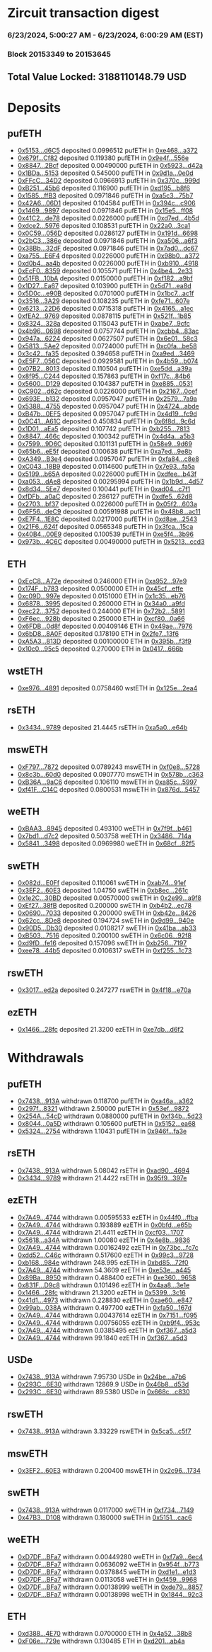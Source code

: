 # Zircuit transaction digest
### 6/23/2024, 5:00:27 AM - 6/23/2024, 6:00:29 AM (EST)
### Block 20153349 to 20153645

## Total Value Locked: 3188110148.79 USD

# Deposits
## pufETH
- [0x5153...d6C5](https://etherscan.io/address/0x5153F47f14F045Ec84573230562e6Dc97c30d6C5) deposited 0.0996512 pufETH in [0xe468...a372](https://etherscan.io/tx/0x5153F47f14F045Ec84573230562e6Dc97c30d6C5)
- [0x679f...Cf82](https://etherscan.io/address/0x679fA80Fe4e784782AFa7b0A468a06e751FACf82) deposited 0.119380 pufETH in [0x9e4f...556e](https://etherscan.io/tx/0x679fA80Fe4e784782AFa7b0A468a06e751FACf82)
- [0x8847...2Bcf](https://etherscan.io/address/0x8847Ff2e40ca5a40281B421d02c1262913702Bcf) deposited 0.00490000 pufETH in [0x5923...d42a](https://etherscan.io/tx/0x8847Ff2e40ca5a40281B421d02c1262913702Bcf)
- [0x1BDa...5153](https://etherscan.io/address/0x1BDa0a00d113eee140757AA5603c7ccA15295153) deposited 0.545000 pufETH in [0x9d1a...0e0d](https://etherscan.io/tx/0x1BDa0a00d113eee140757AA5603c7ccA15295153)
- [0xFFcC...34D2](https://etherscan.io/address/0xFFcC6cDF6e0ed0cA401d965fa01d7CEd3AE034D2) deposited 0.0966913 pufETH in [0x370c...999d](https://etherscan.io/tx/0xFFcC6cDF6e0ed0cA401d965fa01d7CEd3AE034D2)
- [0xB251...45b6](https://etherscan.io/address/0xB251Ce32070a95eBD6426CC25E44D0C94D6645b6) deposited 0.116900 pufETH in [0xd195...b8f6](https://etherscan.io/tx/0xB251Ce32070a95eBD6426CC25E44D0C94D6645b6)
- [0x1585...ffB3](https://etherscan.io/address/0x1585CB8365d506aBcE9C4eE7B16FbA8B7e81ffB3) deposited 0.0971846 pufETH in [0xa5c3...75b7](https://etherscan.io/tx/0x1585CB8365d506aBcE9C4eE7B16FbA8B7e81ffB3)
- [0x42A6...06D1](https://etherscan.io/address/0x42A6DeB57046031005Fc01d09267b1CF525206D1) deposited 0.104584 pufETH in [0x394c...c906](https://etherscan.io/tx/0x42A6DeB57046031005Fc01d09267b1CF525206D1)
- [0x1469...9897](https://etherscan.io/address/0x1469ADe283e21200851C796d07bacb79347a9897) deposited 0.0971846 pufETH in [0x15e5...ff08](https://etherscan.io/tx/0x1469ADe283e21200851C796d07bacb79347a9897)
- [0x41C2...de78](https://etherscan.io/address/0x41C2b01059fac92fC2D0e8e845052ACd535cde78) deposited 0.0226000 pufETH in [0xd7ed...4b5d](https://etherscan.io/tx/0x41C2b01059fac92fC2D0e8e845052ACd535cde78)
- [0xdce2...5976](https://etherscan.io/address/0xdce2db67b26b6058A13dd23Cace1fcFf79085976) deposited 0.108531 pufETH in [0x22a0...3ca1](https://etherscan.io/tx/0xdce2db67b26b6058A13dd23Cace1fcFf79085976)
- [0x0C59...056D](https://etherscan.io/address/0x0C59BE48f21FEaa5f6dbC2ee671c9Bd6EC09056D) deposited 0.0286127 pufETH in [0x191d...6698](https://etherscan.io/tx/0x0C59BE48f21FEaa5f6dbC2ee671c9Bd6EC09056D)
- [0x2bC3...386e](https://etherscan.io/address/0x2bC3B5dDd8F6DDE3A3290bdc61C1C6a593F2386e) deposited 0.0971846 pufETH in [0xa506...a6f3](https://etherscan.io/tx/0x2bC3B5dDd8F6DDE3A3290bdc61C1C6a593F2386e)
- [0x38Bb...32dF](https://etherscan.io/address/0x38Bb161d4dFef4253d0ca4E614874EFff39132dF) deposited 0.0971846 pufETH in [0x7ad0...dc67](https://etherscan.io/tx/0x38Bb161d4dFef4253d0ca4E614874EFff39132dF)
- [0xa755...E6F4](https://etherscan.io/address/0xa7550A46993b36dbe9E01EeDa33C3B8fAa91E6F4) deposited 0.0226000 pufETH in [0x98b0...a372](https://etherscan.io/tx/0xa7550A46993b36dbe9E01EeDa33C3B8fAa91E6F4)
- [0xd0b4...aa4b](https://etherscan.io/address/0xd0b4789EFE777ebb4201A8226C37b5348240aa4b) deposited 0.0226000 pufETH in [0xb910...4918](https://etherscan.io/tx/0xd0b4789EFE777ebb4201A8226C37b5348240aa4b)
- [0xEcF0...8359](https://etherscan.io/address/0xEcF0F17584423FA8e12A422167F3B0D284B18359) deposited 0.105571 pufETH in [0x4be4...2e33](https://etherscan.io/tx/0xEcF0F17584423FA8e12A422167F3B0D284B18359)
- [0x51FB...10bA](https://etherscan.io/address/0x51FB007343726CC4148a8adc9B755179F41D10bA) deposited 0.0150000 pufETH in [0xf182...a9bf](https://etherscan.io/tx/0x51FB007343726CC4148a8adc9B755179F41D10bA)
- [0x1D27...Ea67](https://etherscan.io/address/0x1D2712A97ba4b144993c58374b3d4774A759Ea67) deposited 0.103900 pufETH in [0x5d71...ea8d](https://etherscan.io/tx/0x1D2712A97ba4b144993c58374b3d4774A759Ea67)
- [0x5D0c...e90B](https://etherscan.io/address/0x5D0c4c119A0aCC01578Fb19340a5a81DA58Ce90B) deposited 0.0701000 pufETH in [0x1bc7...ac1f](https://etherscan.io/tx/0x5D0c4c119A0aCC01578Fb19340a5a81DA58Ce90B)
- [0x3516...3A29](https://etherscan.io/address/0x3516044607bdfD0687CeCdc47E56A8E5A4183A29) deposited 0.108235 pufETH in [0xfe71...607e](https://etherscan.io/tx/0x3516044607bdfD0687CeCdc47E56A8E5A4183A29)
- [0x6213...22D6](https://etherscan.io/address/0x621301F9A11FAFD8770F1f9F72159Bee81f722D6) deposited 0.0715318 pufETH in [0x4165...a1ec](https://etherscan.io/tx/0x621301F9A11FAFD8770F1f9F72159Bee81f722D6)
- [0xfEA2...9769](https://etherscan.io/address/0xfEA22982Fe9E3D96Cd18e3e0Ead7634DaBA59769) deposited 0.0878115 pufETH in [0x521f...1b85](https://etherscan.io/tx/0xfEA22982Fe9E3D96Cd18e3e0Ead7634DaBA59769)
- [0x8324...328a](https://etherscan.io/address/0x8324E5FD8e499ADfEB1A88823F5769573293328a) deposited 0.115043 pufETH in [0xabe7...9cfc](https://etherscan.io/tx/0x8324E5FD8e499ADfEB1A88823F5769573293328a)
- [0x4b96...0698](https://etherscan.io/address/0x4b96f1846cCa8A7b7C69c56172eaF6C019460698) deposited 0.0757744 pufETH in [0xcbb4...83ac](https://etherscan.io/tx/0x4b96f1846cCa8A7b7C69c56172eaF6C019460698)
- [0x947a...6224](https://etherscan.io/address/0x947aD2AA809b4FdAca0BBEBb2B29868860706224) deposited 0.0627507 pufETH in [0x6e01...58c3](https://etherscan.io/tx/0x947aD2AA809b4FdAca0BBEBb2B29868860706224)
- [0x5813...5Ae2](https://etherscan.io/address/0x581376E0E0F03334baF0c70b1B4D5a7Bda6A5Ae2) deposited 0.0724000 pufETH in [0xc0fa...be58](https://etherscan.io/tx/0x581376E0E0F03334baF0c70b1B4D5a7Bda6A5Ae2)
- [0x3c42...fa35](https://etherscan.io/address/0x3c42E14123E8b53D33E3D41c04Cf4929caBffa35) deposited 0.394658 pufETH in [0xa9ed...3469](https://etherscan.io/tx/0x3c42E14123E8b53D33E3D41c04Cf4929caBffa35)
- [0xE5F7...056C](https://etherscan.io/address/0xE5F72840d5704E162b40a6Ae16816Dfe71C6056C) deposited 0.0929581 pufETH in [0x4b59...b074](https://etherscan.io/tx/0xE5F72840d5704E162b40a6Ae16816Dfe71C6056C)
- [0x07B2...8013](https://etherscan.io/address/0x07B26cBCa0A01627a59E537849a25696984c8013) deposited 0.110504 pufETH in [0xe5dd...a39a](https://etherscan.io/tx/0x07B26cBCa0A01627a59E537849a25696984c8013)
- [0x8f95...C244](https://etherscan.io/address/0x8f958260a655Be8Db14C24E053620e8D3d24C244) deposited 0.157863 pufETH in [0xf17c...84b6](https://etherscan.io/tx/0x8f958260a655Be8Db14C24E053620e8D3d24C244)
- [0x5600...D129](https://etherscan.io/address/0x5600B5A1a12c4eF2B35838bcA678Ed0aC8F6D129) deposited 0.104387 pufETH in [0xe885...0531](https://etherscan.io/tx/0x5600B5A1a12c4eF2B35838bcA678Ed0aC8F6D129)
- [0xC902...d62c](https://etherscan.io/address/0xC902d5e9BbAF5622c6032E28ba824203E395d62c) deposited 0.0226000 pufETH in [0x2167...0cef](https://etherscan.io/tx/0xC902d5e9BbAF5622c6032E28ba824203E395d62c)
- [0x693E...b132](https://etherscan.io/address/0x693E0ec69A3f63C2D570D0dc22259dC840e3b132) deposited 0.0957047 pufETH in [0x2579...7a9a](https://etherscan.io/tx/0x693E0ec69A3f63C2D570D0dc22259dC840e3b132)
- [0x5388...4755](https://etherscan.io/address/0x538803952F129E6419DF73c981B918Be1F2A4755) deposited 0.0957047 pufETH in [0x4724...abde](https://etherscan.io/tx/0x538803952F129E6419DF73c981B918Be1F2A4755)
- [0xB47b...0EF5](https://etherscan.io/address/0xB47b9Ba062A4680a139EeF7E6B007550Bed60EF5) deposited 0.0957047 pufETH in [0x4d19...fc9d](https://etherscan.io/tx/0xB47b9Ba062A4680a139EeF7E6B007550Bed60EF5)
- [0x0C41...A61C](https://etherscan.io/address/0x0C41113A3F4B9316A81617024882Bf69185fA61C) deposited 0.450834 pufETH in [0x6f8d...9c6d](https://etherscan.io/tx/0x0C41113A3F4B9316A81617024882Bf69185fA61C)
- [0x1D01...aEa5](https://etherscan.io/address/0x1D01b3c653Cc844B22D005b65E3195c0A2a8aEa5) deposited 0.107742 pufETH in [0xb255...7813](https://etherscan.io/tx/0x1D01b3c653Cc844B22D005b65E3195c0A2a8aEa5)
- [0x8847...466c](https://etherscan.io/address/0x88470f2AF200fE7755AB2dE8f2F51c83527B466c) deposited 0.100342 pufETH in [0x4d4a...a5b3](https://etherscan.io/tx/0x88470f2AF200fE7755AB2dE8f2F51c83527B466c)
- [0x7599...9D6C](https://etherscan.io/address/0x75994467A773740CBF5FfBE0bDa36c8A3A649D6C) deposited 0.101131 pufETH in [0x58e9...9d69](https://etherscan.io/tx/0x75994467A773740CBF5FfBE0bDa36c8A3A649D6C)
- [0x65b6...eE5f](https://etherscan.io/address/0x65b657e9f64CDF4e489a906E68e52f39062aeE5f) deposited 0.100638 pufETH in [0xa7ed...9e8b](https://etherscan.io/tx/0x65b657e9f64CDF4e489a906E68e52f39062aeE5f)
- [0xA349...B3e4](https://etherscan.io/address/0xA349E25F348aC6ed0b7dd100ed980853ED22B3e4) deposited 0.0957047 pufETH in [0xfa84...c8e8](https://etherscan.io/tx/0xA349E25F348aC6ed0b7dd100ed980853ED22B3e4)
- [0xC043...18B9](https://etherscan.io/address/0xC043c0571cF3Ce4870572E33b39058A8A1F918B9) deposited 0.0114600 pufETH in [0x7e93...fa5a](https://etherscan.io/tx/0xC043c0571cF3Ce4870572E33b39058A8A1F918B9)
- [0x5199...b65A](https://etherscan.io/address/0x5199a523Eb6F2fc5Aa4fbA365eadea87AB99b65A) deposited 0.0226000 pufETH in [0xdfee...b43f](https://etherscan.io/tx/0x5199a523Eb6F2fc5Aa4fbA365eadea87AB99b65A)
- [0xa053...dAe8](https://etherscan.io/address/0xa053104fB93525aD660b16e5795E74A2694edAe8) deposited 0.00295994 pufETH in [0x1b9d...4d57](https://etherscan.io/tx/0xa053104fB93525aD660b16e5795E74A2694edAe8)
- [0x8d34...5Ee7](https://etherscan.io/address/0x8d34D26c9ddE71eca83C93D023Cb482C8CD05Ee7) deposited 0.100441 pufETH in [0xad04...c7f1](https://etherscan.io/tx/0x8d34D26c9ddE71eca83C93D023Cb482C8CD05Ee7)
- [0xfDFb...a0aC](https://etherscan.io/address/0xfDFb9873e616FbaC3D0aC68a35c7F1298CB5a0aC) deposited 0.286127 pufETH in [0xdfe5...62d8](https://etherscan.io/tx/0xfDFb9873e616FbaC3D0aC68a35c7F1298CB5a0aC)
- [0x2703...bf37](https://etherscan.io/address/0x2703CC7556ABB6d6f0e5594aC1D3F776EfAebf37) deposited 0.0226000 pufETH in [0x05f2...603a](https://etherscan.io/tx/0x2703CC7556ABB6d6f0e5594aC1D3F776EfAebf37)
- [0x6F56...deC9](https://etherscan.io/address/0x6F56cbd5cd5dddb7bD7DD1c32C15dD5090b1deC9) deposited 0.00591988 pufETH in [0x48b8...ac11](https://etherscan.io/tx/0x6F56cbd5cd5dddb7bD7DD1c32C15dD5090b1deC9)
- [0xE7F4...1E8C](https://etherscan.io/address/0xE7F4dC82fF239179dd2EEE5A2588B6AB36341E8C) deposited 0.0217000 pufETH in [0xd8ae...2543](https://etherscan.io/tx/0xE7F4dC82fF239179dd2EEE5A2588B6AB36341E8C)
- [0x21F6...624f](https://etherscan.io/address/0x21F6f4951680A7363496251e1381c80AB70a624f) deposited 0.0565348 pufETH in [0x3fca...15ca](https://etherscan.io/tx/0x21F6f4951680A7363496251e1381c80AB70a624f)
- [0x40B4...00E9](https://etherscan.io/address/0x40B434350f65d8e8c722f9004C4Af569EFb400E9) deposited 0.100539 pufETH in [0xe5f4...3b96](https://etherscan.io/tx/0x40B434350f65d8e8c722f9004C4Af569EFb400E9)
- [0x973b...4C6C](https://etherscan.io/address/0x973b79656F9A2B6d3F9B04E93F3C340C9f7b4C6C) deposited 0.00490000 pufETH in [0x5213...ccd3](https://etherscan.io/tx/0x973b79656F9A2B6d3F9B04E93F3C340C9f7b4C6C)
## ETH
- [0xEcC8...A72e](https://etherscan.io/address/0xEcC8F9156737c7e93A1EdaCAcD8dC38Cee57A72e) deposited 0.246000 ETH in [0xa952...97e9](https://etherscan.io/tx/0xEcC8F9156737c7e93A1EdaCAcD8dC38Cee57A72e)
- [0x174F...b783](https://etherscan.io/address/0x174FE560F3d26AEB40A15fF3b90537a1A778b783) deposited 0.0500000 ETH in [0x45cf...effe](https://etherscan.io/tx/0x174FE560F3d26AEB40A15fF3b90537a1A778b783)
- [0xc09D...997e](https://etherscan.io/address/0xc09Ddc2B11C48b578E2981c70dc4e5238085997e) deposited 0.0151000 ETH in [0x1c35...eb76](https://etherscan.io/tx/0xc09Ddc2B11C48b578E2981c70dc4e5238085997e)
- [0x6878...3995](https://etherscan.io/address/0x68782033621E841C2B9B341D7B7e8e9ccF1B3995) deposited 0.260000 ETH in [0x34a0...a9fd](https://etherscan.io/tx/0x68782033621E841C2B9B341D7B7e8e9ccF1B3995)
- [0xec22...3752](https://etherscan.io/address/0xec224F370148b3Ba523b02c87D0C5F9Aa5723752) deposited 0.244000 ETH in [0x72b2...5891](https://etherscan.io/tx/0xec224F370148b3Ba523b02c87D0C5F9Aa5723752)
- [0xF6ec...928b](https://etherscan.io/address/0xF6ec1c570692293255F181621021f6dbdcd6928b) deposited 0.250000 ETH in [0xcf80...0a66](https://etherscan.io/tx/0xF6ec1c570692293255F181621021f6dbdcd6928b)
- [0x6FDB...0d8f](https://etherscan.io/address/0x6FDB20020F649f9CFe468c540CB84B747d4c0d8f) deposited 0.00409146 ETH in [0x49ae...7976](https://etherscan.io/tx/0x6FDB20020F649f9CFe468c540CB84B747d4c0d8f)
- [0x6bD8...8A0F](https://etherscan.io/address/0x6bD8e3b0665912F6C3d56e90996643e46Bb38A0F) deposited 0.178190 ETH in [0x2fe7...13f6](https://etherscan.io/tx/0x6bD8e3b0665912F6C3d56e90996643e46Bb38A0F)
- [0xA5A3...813D](https://etherscan.io/address/0xA5A35A14785C2e6AEe8527c6Ae1D6C22A2aF813D) deposited 0.00100000 ETH in [0x395b...f3f9](https://etherscan.io/tx/0xA5A35A14785C2e6AEe8527c6Ae1D6C22A2aF813D)
- [0x10c0...95c5](https://etherscan.io/address/0x10c0f434a7412e691AA379c8228EF4C441ab95c5) deposited 0.270000 ETH in [0x0417...666b](https://etherscan.io/tx/0x10c0f434a7412e691AA379c8228EF4C441ab95c5)
## wstETH
- [0xe976...4891](https://etherscan.io/address/0xe976443bBd183843DB91571c88d689b53fd64891) deposited 0.0758460 wstETH in [0x125e...2ea4](https://etherscan.io/tx/0xe976443bBd183843DB91571c88d689b53fd64891)
## rsETH
- [0x3434...9789](https://etherscan.io/address/0x34349c5569e7B846c3558961552D2202760A9789) deposited 21.4445 rsETH in [0xa5a0...e64b](https://etherscan.io/tx/0x34349c5569e7B846c3558961552D2202760A9789)
## mswETH
- [0xF797...7872](https://etherscan.io/address/0xF797a5aEaF77668605675A582e1B0B2f57aa7872) deposited 0.0789243 mswETH in [0xf0e8...5728](https://etherscan.io/tx/0xF797a5aEaF77668605675A582e1B0B2f57aa7872)
- [0x8c3b...60d0](https://etherscan.io/address/0x8c3b652B6F2a4049C7bcF49e4a1Cb85a5f6660d0) deposited 0.0907770 mswETH in [0x578b...c363](https://etherscan.io/tx/0x8c3b652B6F2a4049C7bcF49e4a1Cb85a5f6660d0)
- [0xB36A...9aC6](https://etherscan.io/address/0xB36Ad5d5bD21E7fceC35162cEe44087873E09aC6) deposited 0.106110 mswETH in [0xa85c...5997](https://etherscan.io/tx/0xB36Ad5d5bD21E7fceC35162cEe44087873E09aC6)
- [0xf41F...C14C](https://etherscan.io/address/0xf41F7Bc9f7eAb701e8282f35604ef328D96DC14C) deposited 0.0800531 mswETH in [0x876d...5457](https://etherscan.io/tx/0xf41F7Bc9f7eAb701e8282f35604ef328D96DC14C)
## weETH
- [0xBAA3...8945](https://etherscan.io/address/0xBAA3A0038060974BFf08158c898605cD18058945) deposited 0.493100 weETH in [0x7f9f...b461](https://etherscan.io/tx/0xBAA3A0038060974BFf08158c898605cD18058945)
- [0x7bd1...d7c2](https://etherscan.io/address/0x7bd15550897c8B71455499c5513B2b7e3c6ed7c2) deposited 0.503758 weETH in [0x3486...714a](https://etherscan.io/tx/0x7bd15550897c8B71455499c5513B2b7e3c6ed7c2)
- [0x5841...3498](https://etherscan.io/address/0x5841DF2be628559c24f5CD66eC219b5103703498) deposited 0.0969980 weETH in [0x68cf...82f5](https://etherscan.io/tx/0x5841DF2be628559c24f5CD66eC219b5103703498)
## swETH
- [0x082d...E0Ff](https://etherscan.io/address/0x082d23cF22EC0d37eF3EAe76B6Dd6f527005E0Ff) deposited 0.110061 swETH in [0xab74...91ef](https://etherscan.io/tx/0x082d23cF22EC0d37eF3EAe76B6Dd6f527005E0Ff)
- [0x3EF2...60E3](https://etherscan.io/address/0x3EF2325E08A1762573a20E0b64b42b882a1D60E3) deposited 1.04750 swETH in [0xb8ec...261c](https://etherscan.io/tx/0x3EF2325E08A1762573a20E0b64b42b882a1D60E3)
- [0x1e2C...30BD](https://etherscan.io/address/0x1e2C6f435080bD33832552Aee3D6Ec80841430BD) deposited 0.00570000 swETH in [0x2e99...a9f8](https://etherscan.io/tx/0x1e2C6f435080bD33832552Aee3D6Ec80841430BD)
- [0xEf27...38fB](https://etherscan.io/address/0xEf276016097D29aCCD06924b5e066D6AcF1638fB) deposited 0.200000 swETH in [0xb4b2...ec78](https://etherscan.io/tx/0xEf276016097D29aCCD06924b5e066D6AcF1638fB)
- [0x0690...7033](https://etherscan.io/address/0x069071A8052aB02301cbf1C713685cA4A12e7033) deposited 0.200000 swETH in [0xb42e...8426](https://etherscan.io/tx/0x069071A8052aB02301cbf1C713685cA4A12e7033)
- [0x62cc...8De8](https://etherscan.io/address/0x62cc2EA5637a1C7eCb2E93bCF3E651F20e698De8) deposited 0.194724 swETH in [0x9d99...940e](https://etherscan.io/tx/0x62cc2EA5637a1C7eCb2E93bCF3E651F20e698De8)
- [0x90D5...Db30](https://etherscan.io/address/0x90D556391eEEb768f1317cA508F8fb2aA830Db30) deposited 0.0108217 swETH in [0x41ba...ab33](https://etherscan.io/tx/0x90D556391eEEb768f1317cA508F8fb2aA830Db30)
- [0xB503...7516](https://etherscan.io/address/0xB50391beC44b167bdFa584aa53B176889E2d7516) deposited 0.200100 swETH in [0x6c06...92f8](https://etherscan.io/tx/0xB50391beC44b167bdFa584aa53B176889E2d7516)
- [0xd9fD...fe16](https://etherscan.io/address/0xd9fD27076d438673B753826891c481a67f91fe16) deposited 0.157096 swETH in [0xb256...7197](https://etherscan.io/tx/0xd9fD27076d438673B753826891c481a67f91fe16)
- [0xee78...44b5](https://etherscan.io/address/0xee78CA8f395Cf83a4cB00b66Cf283a4e040144b5) deposited 0.0106317 swETH in [0xf255...1c73](https://etherscan.io/tx/0xee78CA8f395Cf83a4cB00b66Cf283a4e040144b5)
## rswETH
- [0x3017...ed2a](https://etherscan.io/address/0x30171bCeA3DB104E70dA4Ff1eCEF0776021aed2a) deposited 0.247277 rswETH in [0x4f18...e70a](https://etherscan.io/tx/0x30171bCeA3DB104E70dA4Ff1eCEF0776021aed2a)
## ezETH
- [0x1466...28fc](https://etherscan.io/address/0x1466079769DcC5D222010657F7938fc0fdd328fc) deposited 21.3200 ezETH in [0xe7db...d6f2](https://etherscan.io/tx/0x1466079769DcC5D222010657F7938fc0fdd328fc)
# Withdrawals
## pufETH
- [0x7438...913A](https://etherscan.io/address/0x7438B42d2dC59D089E2527D706563dC9b40b913A) withdrawn 0.118700 pufETH in [0xa46a...a362](https://etherscan.io/tx/0x7438B42d2dC59D089E2527D706563dC9b40b913A)
- [0x297f...8321](https://etherscan.io/address/0x297f17F5C025Ab82Ee2b09A42C94C44119f18321) withdrawn 2.50000 pufETH in [0x53ef...9872](https://etherscan.io/tx/0x297f17F5C025Ab82Ee2b09A42C94C44119f18321)
- [0x254A...54cD](https://etherscan.io/address/0x254A2df340478C7b2471650f34B60F8A6a0854cD) withdrawn 0.0880000 pufETH in [0xf34b...5d23](https://etherscan.io/tx/0x254A2df340478C7b2471650f34B60F8A6a0854cD)
- [0x8044...0a5D](https://etherscan.io/address/0x80440659Be542b5Ed54c4B1c9cfe2aB6CF3C0a5D) withdrawn 0.105600 pufETH in [0x5152...ea68](https://etherscan.io/tx/0x80440659Be542b5Ed54c4B1c9cfe2aB6CF3C0a5D)
- [0x5324...2754](https://etherscan.io/address/0x5324AdD84cDd6EB82efF040025AD88107EE22754) withdrawn 1.10431 pufETH in [0x946f...fa3e](https://etherscan.io/tx/0x5324AdD84cDd6EB82efF040025AD88107EE22754)
## rsETH
- [0x7438...913A](https://etherscan.io/address/0x7438B42d2dC59D089E2527D706563dC9b40b913A) withdrawn 5.08042 rsETH in [0xad90...4694](https://etherscan.io/tx/0x7438B42d2dC59D089E2527D706563dC9b40b913A)
- [0x3434...9789](https://etherscan.io/address/0x34349c5569e7B846c3558961552D2202760A9789) withdrawn 21.4422 rsETH in [0x95f9...397e](https://etherscan.io/tx/0x34349c5569e7B846c3558961552D2202760A9789)
## ezETH
- [0x7A49...4744](https://etherscan.io/address/0x7A493Be5c2ce014cD049Bf178a1ac0Db1B434744) withdrawn 0.00595533 ezETH in [0x44f0...ffba](https://etherscan.io/tx/0x7A493Be5c2ce014cD049Bf178a1ac0Db1B434744)
- [0x7A49...4744](https://etherscan.io/address/0x7A493Be5c2ce014cD049Bf178a1ac0Db1B434744) withdrawn 0.193889 ezETH in [0x0bfd...e65b](https://etherscan.io/tx/0x7A493Be5c2ce014cD049Bf178a1ac0Db1B434744)
- [0x7A49...4744](https://etherscan.io/address/0x7A493Be5c2ce014cD049Bf178a1ac0Db1B434744) withdrawn 21.4411 ezETH in [0xcf03...1707](https://etherscan.io/tx/0x7A493Be5c2ce014cD049Bf178a1ac0Db1B434744)
- [0x5618...a34A](https://etherscan.io/address/0x5618f949C12C2275873b41a95804bf02E49Ca34A) withdrawn 1.00080 ezETH in [0x4e8b...9836](https://etherscan.io/tx/0x5618f949C12C2275873b41a95804bf02E49Ca34A)
- [0x7A49...4744](https://etherscan.io/address/0x7A493Be5c2ce014cD049Bf178a1ac0Db1B434744) withdrawn 0.00162492 ezETH in [0x73bc...fc7c](https://etherscan.io/tx/0x7A493Be5c2ce014cD049Bf178a1ac0Db1B434744)
- [0xdd52...C46c](https://etherscan.io/address/0xdd524b0c836233029D3a36B7347bd1A9c823C46c) withdrawn 0.517600 ezETH in [0x99c3...9728](https://etherscan.io/tx/0xdd524b0c836233029D3a36B7347bd1A9c823C46c)
- [0xb168...984e](https://etherscan.io/address/0xb168175b5E565F78f9Ef3D5863b0a55De1A2984e) withdrawn 248.995 ezETH in [0xbd85...72f0](https://etherscan.io/tx/0xb168175b5E565F78f9Ef3D5863b0a55De1A2984e)
- [0x7A49...4744](https://etherscan.io/address/0x7A493Be5c2ce014cD049Bf178a1ac0Db1B434744) withdrawn 54.3609 ezETH in [0xe53e...a445](https://etherscan.io/tx/0x7A493Be5c2ce014cD049Bf178a1ac0Db1B434744)
- [0x89Ba...8950](https://etherscan.io/address/0x89BaF13a5480Ef4D734E46FEDf513866188e8950) withdrawn 0.488400 ezETH in [0xe360...9658](https://etherscan.io/tx/0x89BaF13a5480Ef4D734E46FEDf513866188e8950)
- [0x831F...D9c8](https://etherscan.io/address/0x831FEa8661e626A764074b674Df62703D06BD9c8) withdrawn 0.101496 ezETH in [0x4aa8...3e1e](https://etherscan.io/tx/0x831FEa8661e626A764074b674Df62703D06BD9c8)
- [0x1466...28fc](https://etherscan.io/address/0x1466079769DcC5D222010657F7938fc0fdd328fc) withdrawn 21.3200 ezETH in [0x5399...3c16](https://etherscan.io/tx/0x1466079769DcC5D222010657F7938fc0fdd328fc)
- [0x41d1...4973](https://etherscan.io/address/0x41d188B89Bd302453d3E7c678c300820C52f4973) withdrawn 0.228830 ezETH in [0xae60...e847](https://etherscan.io/tx/0x41d188B89Bd302453d3E7c678c300820C52f4973)
- [0x99ab...038A](https://etherscan.io/address/0x99ab028364AA88aC46CdB2785d58937cc192038A) withdrawn 0.497700 ezETH in [0xfa50...167d](https://etherscan.io/tx/0x99ab028364AA88aC46CdB2785d58937cc192038A)
- [0x7A49...4744](https://etherscan.io/address/0x7A493Be5c2ce014cD049Bf178a1ac0Db1B434744) withdrawn 0.00437614 ezETH in [0x7151...f095](https://etherscan.io/tx/0x7A493Be5c2ce014cD049Bf178a1ac0Db1B434744)
- [0x7A49...4744](https://etherscan.io/address/0x7A493Be5c2ce014cD049Bf178a1ac0Db1B434744) withdrawn 0.00756055 ezETH in [0xb9f4...953c](https://etherscan.io/tx/0x7A493Be5c2ce014cD049Bf178a1ac0Db1B434744)
- [0x7A49...4744](https://etherscan.io/address/0x7A493Be5c2ce014cD049Bf178a1ac0Db1B434744) withdrawn 0.0385495 ezETH in [0xf367...a5d3](https://etherscan.io/tx/0x7A493Be5c2ce014cD049Bf178a1ac0Db1B434744)
- [0x7A49...4744](https://etherscan.io/address/0x7A493Be5c2ce014cD049Bf178a1ac0Db1B434744) withdrawn 99.1840 ezETH in [0xf367...a5d3](https://etherscan.io/tx/0x7A493Be5c2ce014cD049Bf178a1ac0Db1B434744)
## USDe
- [0x7438...913A](https://etherscan.io/address/0x7438B42d2dC59D089E2527D706563dC9b40b913A) withdrawn 7.95730 USDe in [0x24be...a7b6](https://etherscan.io/tx/0x7438B42d2dC59D089E2527D706563dC9b40b913A)
- [0x293C...6E30](https://etherscan.io/address/0x293C6937D8D82e05B01335F7B33FBA0c8e256E30) withdrawn 12869.9 USDe in [0x46b8...d53d](https://etherscan.io/tx/0x293C6937D8D82e05B01335F7B33FBA0c8e256E30)
- [0x293C...6E30](https://etherscan.io/address/0x293C6937D8D82e05B01335F7B33FBA0c8e256E30) withdrawn 89.5380 USDe in [0x668c...c830](https://etherscan.io/tx/0x293C6937D8D82e05B01335F7B33FBA0c8e256E30)
## rswETH
- [0x7438...913A](https://etherscan.io/address/0x7438B42d2dC59D089E2527D706563dC9b40b913A) withdrawn 3.33229 rswETH in [0x5ca5...c5f7](https://etherscan.io/tx/0x7438B42d2dC59D089E2527D706563dC9b40b913A)
## mswETH
- [0x3EF2...60E3](https://etherscan.io/address/0x3EF2325E08A1762573a20E0b64b42b882a1D60E3) withdrawn 0.200400 mswETH in [0x2c96...1734](https://etherscan.io/tx/0x3EF2325E08A1762573a20E0b64b42b882a1D60E3)
## swETH
- [0x7438...913A](https://etherscan.io/address/0x7438B42d2dC59D089E2527D706563dC9b40b913A) withdrawn 0.0117000 swETH in [0xf734...7149](https://etherscan.io/tx/0x7438B42d2dC59D089E2527D706563dC9b40b913A)
- [0x47B3...D108](https://etherscan.io/address/0x47B3cF892AAf8Eb7736f463f6b246B6f1BFcD108) withdrawn 0.180000 swETH in [0x5151...cac6](https://etherscan.io/tx/0x47B3cF892AAf8Eb7736f463f6b246B6f1BFcD108)
## weETH
- [0xD7DF...BFa7](https://etherscan.io/address/0xD7DF7E085214743530afF339aFC420c7c720BFa7) withdrawn 0.00449280 weETH in [0xf7a9...6ec4](https://etherscan.io/tx/0xD7DF7E085214743530afF339aFC420c7c720BFa7)
- [0xD7DF...BFa7](https://etherscan.io/address/0xD7DF7E085214743530afF339aFC420c7c720BFa7) withdrawn 0.0636092 weETH in [0x954f...b773](https://etherscan.io/tx/0xD7DF7E085214743530afF339aFC420c7c720BFa7)
- [0xD7DF...BFa7](https://etherscan.io/address/0xD7DF7E085214743530afF339aFC420c7c720BFa7) withdrawn 0.0378845 weETH in [0xd1e1...e1d3](https://etherscan.io/tx/0xD7DF7E085214743530afF339aFC420c7c720BFa7)
- [0xD7DF...BFa7](https://etherscan.io/address/0xD7DF7E085214743530afF339aFC420c7c720BFa7) withdrawn 0.0113058 weETH in [0xf459...9968](https://etherscan.io/tx/0xD7DF7E085214743530afF339aFC420c7c720BFa7)
- [0xD7DF...BFa7](https://etherscan.io/address/0xD7DF7E085214743530afF339aFC420c7c720BFa7) withdrawn 0.00138999 weETH in [0xde79...8857](https://etherscan.io/tx/0xD7DF7E085214743530afF339aFC420c7c720BFa7)
- [0xD7DF...BFa7](https://etherscan.io/address/0xD7DF7E085214743530afF339aFC420c7c720BFa7) withdrawn 0.00138998 weETH in [0x1844...92c3](https://etherscan.io/tx/0xD7DF7E085214743530afF339aFC420c7c720BFa7)
## ETH
- [0xd388...4E70](https://etherscan.io/address/0xd388FddE50E4614Cc968210Bb75f2B6453094E70) withdrawn 0.0700000 ETH in [0x4a52...38b8](https://etherscan.io/tx/0xd388FddE50E4614Cc968210Bb75f2B6453094E70)
- [0xF06e...729e](https://etherscan.io/address/0xF06e479598778a9058E3409eDE025204bba2729e) withdrawn 0.130485 ETH in [0xd201...ab4a](https://etherscan.io/tx/0xF06e479598778a9058E3409eDE025204bba2729e)
